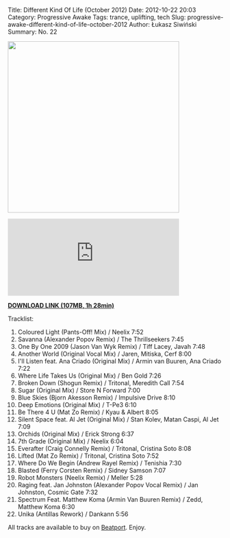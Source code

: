 Title: Different Kind Of Life (October 2012)
Date: 2012-10-22 20:03
Category: Progressive Awake
Tags: trance, uplifting, tech
Slug: progressive-awake-different-kind-of-life-october-2012
Author: Łukasz Siwiński
Summary: No. 22

<!-- ### IMAGE ### -->
<a href ="https://drive.google.com/uc?export=download&id=0B_4_ynm06YZIX3hNcEZnYm00N2M" 
    title="DOWNLOAD" target="_blank">
    <img width="400" src="https://drive.google.com/uc?export=download&id=0B1aIvu0NI6o4b1dxSU5SS0ZZTVE" />
</a>

<iframe width="400" height="180" src="http://mixcloud.com/widget/iframe/?feed=http%3A%2F%2Fwww.mixcloud.com%2Fprogressiveawake%2Fprogressive-awake-different-kind-of-life-october-2012%2F&amp;embed_uuid=55e898bd-cf05-4b5b-aaad-abf4cf897d4f&amp;replace=0&amp;hide_cover=0&amp;embed_type=widget_standard&amp;hide_tracklist=1" frameborder="0"></iframe>

<!-- DOWNLOAD LINK -->
<a href ="https://drive.google.com/uc?export=download&id=0B_4_ynm06YZIX3hNcEZnYm00N2M" 
    title="Progressive Awake - Different Kind Of Life (October 2012)" target="_blank">
**DOWNLOAD LINK (107MB, 1h 28min)**
</a>


Tracklist:

1. Coloured Light (Pants-Off! Mix) / Neelix 7:52
2. Savanna (Alexander Popov Remix) / The Thrillseekers 7:45
3. One By One 2009 (Jason Van Wyk Remix) / Tiff Lacey, Javah 7:48
4. Another World (Original Vocal Mix) / Jaren, Mitiska, Cerf 8:00
5. I'll Listen feat. Ana Criado (Original Mix) / Armin van Buuren, Ana Criado 7:22
6. Where Life Takes Us (Original Mix) / Ben Gold 7:26
7. Broken Down (Shogun Remix) / Tritonal, Meredith Call 7:54
8. Sugar (Original Mix) / Store N Forward 7:00
9. Blue Skies (Bjorn Akesson Remix) / Impulsive Drive 8:10
10. Deep Emotions (Original Mix) / T-Pe3 6:10
11. Be There 4 U (Mat Zo Remix) / Kyau &amp; Albert 8:05
12. Silent Space feat. Al Jet (Original Mix) / Stan Kolev, Matan Caspi, Al Jet 7:09
13. Orchids (Original Mix) / Erick Strong 6:37
14. 7th Grade (Original Mix) / Neelix 6:04
15. Everafter (Craig Connelly Remix) / Tritonal, Cristina Soto 8:08
16. Lifted (Mat Zo Remix) / Tritonal, Cristina Soto 7:52
17. Where Do We Begin (Andrew Rayel Remix) / Tenishia 7:30
18. Blasted (Ferry Corsten Remix) / Sidney Samson 7:07
19. Robot Monsters (Neelix Remix) / Meller 5:28
20. Raging feat. Jan Johnston (Alexander Popov Vocal Remix) / Jan Johnston, Cosmic Gate 7:32
21. Spectrum Feat. Matthew Koma (Armin Van Buuren Remix) / Zedd, Matthew Koma 6:30
22. Unika (Antillas Rework) / Dankann 5:56

All tracks are available to buy on <a href="http://beatport.com/">Beatport</a>.
Enjoy.
